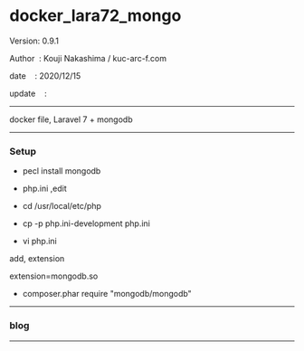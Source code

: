 ﻿# docker_lara72_mongo

 Version: 0.9.1

 Author  : Kouji Nakashima / kuc-arc-f.com

 date    : 2020/12/15

 update    :

***

docker file, Laravel 7 + mongodb

***
### Setup

* pecl install mongodb

* php.ini ,edit

* cd /usr/local/etc/php

* cp -p php.ini-development php.ini

* vi php.ini

 add, extension

 extension=mongodb.so

* composer.phar require "mongodb/mongodb"

***
### blog


***

